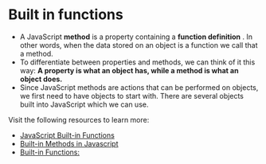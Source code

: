 # Built in functions

- A JavaScript **method** is a property containing a **function definition** . In other words, when the data stored on an object is a function we call that a method.
- To differentiate between properties and methods, we can think of it this way: **A property is what an object has, while a method is what an object does.**
- Since JavaScript methods are actions that can be performed on objects, we first need to have objects to start with. There are several objects built into JavaScript which we can use.

Visit the following resources to learn more:

- [JavaScript Built-in Functions](https://www.tutorialspoint.com/javascript/javascript_builtin_functions.htm)
- [Built-in Methods in Javascript](https://dev.to/elpepebenitez/built-in-methods-in-javascript-4bll)
- [Built-in Functions:](https://www.tutorialride.com/javascript/javascript-built-in-functions.htm)
